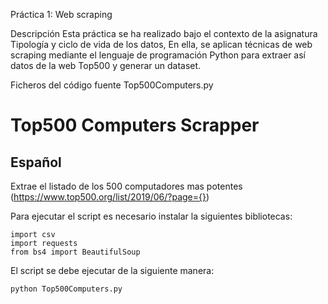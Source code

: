 Práctica 1: Web scraping

Descripción
Esta práctica se ha realizado bajo el contexto de la asignatura Tipología y ciclo de vida de los datos,
En ella, se aplican técnicas de web scraping mediante el lenguaje de programación Python para extraer así datos de la web Top500 y generar un dataset.

Ficheros del código fuente
Top500Computers.py 

# Top500 Computers Scrapper
## Español

Extrae el listado de los 500 computadores mas potentes
(https://www.top500.org/list/2019/06/?page={}) 

Para ejecutar el script es necesario instalar la siguientes bibliotecas:
```
import csv
import requests
from bs4 import BeautifulSoup
```

El script se debe ejecutar de la siguiente manera:
```
python Top500Computers.py
```

